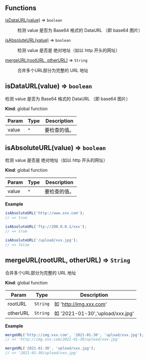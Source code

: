 ## Functions

<dl>
<dt><a href="#isDataURL">isDataURL(value)</a> ⇒ <code>boolean</code></dt>
<dd><p>检测 value 是否为 Base64 格式的 DataURL （即 base64 图片）</p>
</dd>
<dt><a href="#isAbsoluteURL">isAbsoluteURL(value)</a> ⇒ <code>boolean</code></dt>
<dd><p>检测 value 是否是 绝对地址（如以 http 开头的网址）</p>
</dd>
<dt><a href="#mergeURL">mergeURL(rootURL, otherURL)</a> ⇒ <code>String</code></dt>
<dd><p>合并多个URL部分为完整的 URL 地址</p>
</dd>
</dl>

<a name="isDataURL"></a>

## isDataURL(value) ⇒ <code>boolean</code>
检测 value 是否为 Base64 格式的 DataURL （即 base64 图片）

**Kind**: global function  

| Param | Type | Description |
| --- | --- | --- |
| value | <code>\*</code> | 要检查的值。 |

<a name="isAbsoluteURL"></a>

## isAbsoluteURL(value) ⇒ <code>boolean</code>
检测 value 是否是 绝对地址（如以 http 开头的网址）

**Kind**: global function  

| Param | Type | Description |
| --- | --- | --- |
| value | <code>\*</code> | 要检查的值。 |

**Example**  
```js
isAbsoluteURL('http://www.xxx.com');
// => true

isAbsoluteURL('ftp://200.0.0.1/xxx');
// => true

isAbsoluteURL('/upload/xxx.jpg');
// => false
```
<a name="mergeURL"></a>

## mergeURL(rootURL, otherURL) ⇒ <code>String</code>
合并多个URL部分为完整的 URL 地址

**Kind**: global function  

| Param | Type | Description |
| --- | --- | --- |
| rootURL | <code>String</code> | 如 'http://img.xxx.com' |
| otherURL | <code>String</code> | 如 '2021-01-30','upload/xxx.jpg' |

**Example**  
```js
mergeURL('http://img.xxx.com', '2021-01-30', 'upload/xxx.jpg');
// => 'http://img.xxx.com/2021-01-30/upload/xxx.jpg'

mergeURL('2021-01-30', 'upload/xxx.jpg');
// => '2021-01-30/upload/xxx.jpg'
```
